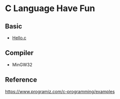 # C Language Have Fun
## Basic
* [Hello.c](Basic/Hello.c)

## Compiler
* MinGW32

## Reference
https://www.programiz.com/c-programming/examples
